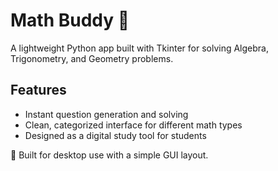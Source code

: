 # Math Buddy 📐

A lightweight Python app built with Tkinter for solving Algebra, Trigonometry, and Geometry problems.

## Features

- Instant question generation and solving
- Clean, categorized interface for different math types
- Designed as a digital study tool for students

🔧 Built for desktop use with a simple GUI layout.
